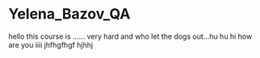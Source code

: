 # Yelena_Bazov_QA
hello this course is ......
very hard
and 
who let the dogs out...hu hu
hi how are you
iiii
jhfhgfhgf
hjhhj
